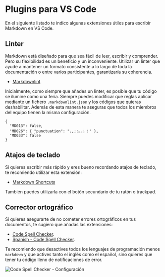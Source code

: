 # Plugins para VS Code

En el siguiente listado te indico algunas extensiones útiles para escribir Markdown en VS Code.

## Linter

Markdown está diseñado para que sea fácil de leer, escribir y comprender. Pero su flexibilidad es un beneficio y un inconveniente. Utilizar un linter que ayude a mantener un formato consistente a lo largo de toda la documentación o entre varios participantes, garantizaría su coherencia.

* [Markdownlint](https://marketplace.visualstudio.com/items?itemName=DavidAnson.vscode-markdownlint).

Inicialmente, como siempre que añades un linter, es posible que tu código se ilumine como una feria. Siempre puedes modificar que reglas aplicar mediante un fichero `.markdownlint.json` y los códigos que quieras deshabilitar. Además de esta manera te aseguras que todos los miembros del equipo tienen la misma configuración.

```json[.markdownlint.json]
{
  "MD013": false,
  "MD026": { "punctuation": ".,;:。，；：" },
  "MD033": false
}
```

## Atajos de teclado

Si quieres escribir más rápido y eres bueno recordando atajos de teclado, te recomiendo utilizar esta extensión:

* [Markdown Shortcuts](https://marketplace.visualstudio.com/items?itemName=mdickin.markdown-shortcuts)

También puedes utilizarla con el botón secundario de tu ratón o trackpad.

## Corrector ortográfico

Si quieres asegurarte de no cometer errores ortográficos en tus documentos, te sugiero que añadas las extensiones:

* [Code Spell Checker](https://marketplace.visualstudio.com/items?itemName=streetsidesoftware.code-spell-checker).
* [Spanish - Code Spell Checker](https://marketplace.visualstudio.com/items?itemName=streetsidesoftware.code-spell-checker-spanish).

Te recomiendo que desactives todos los lenguajes de programación menos `markdown` y que actives tanto el inglés como el español, sino quieres que tener tu código lleno de notificaciones de error.

![Code Spell Checker - Configuración](/assets/codeSpellChecker.png)
